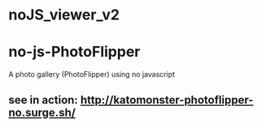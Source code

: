# noJS_viewer_v2

# no-js-PhotoFlipper 
A photo gallery (PhotoFlipper) using no javascript

## see in action: http://katomonster-photoflipper-no.surge.sh/
